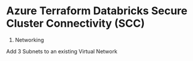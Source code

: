 # Azure Terraform Databricks Secure Cluster Connectivity (SCC)

1. Networking

Add 3 Subnets to an existing Virtual Network
